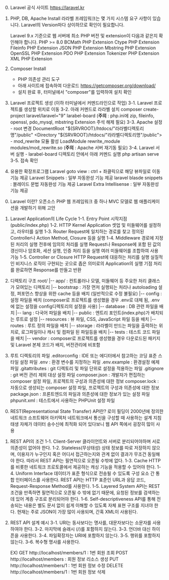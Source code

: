 <!-- 라라벨 인스톨 -->

0. Laravel 공식 사이트
   https://laravel.kr

1. PHP, DB, Apache Install
   라라벨 프레임워크는 몇 가지 시스템 요구 사항이 있습니다.
   Laravel의 Version마다 상이하므로 확인이 필요합니다.

    Laravel 9.x 기준으로 웹 서버에 최소 PHP 버전 및 extension이 다음과 같은지 확인해야 합니다.
    PHP >= 8.0
    BCMath PHP Extension
    Ctype PHP Extension
    Fileinfo PHP Extension
    JSON PHP Extension
    Mbstring PHP Extension
    OpenSSL PHP Extension
    PDO PHP Extension
    Tokenizer PHP Extension
    XML PHP Extension

2. Composer Install

    - PHP 의존성 관리 도구
    - 아래 사이트에 접속하여 다운로드
      https://getcomposer.org/download/
    - 설치 완료 후, 터미널에서 "composer"를 입력하여 설치 확인

3. Laravel 프로젝트 생성 (이하 터미널에서 커멘드라인으로 작업)
   3-1. Laravel 프로젝트를 생성할 위치로 이동
   3-2. 아래 커멘드로 라라벨 설치
   composer create-project laravel/laravel="9" larabel-board
   (**주의** : php.ini에 zip, fileinfo, openssl, pdo_mysql, mbstring Extension 주석 해제 필요)
   3-3. Apache 설정 - root 변경
   DocumentRoot "${SRVROOT}/htdocs/"라라벨디렉토리명"/public"
			<Directory "${SRVROOT}/htdocs/"라라벨디렉토리명"/public"> - mod_rewrite 모듈 활성
   LoadModule rewrite_module modules/mod_rewrite.so
   (**주의** : Apache 서버 재기동 필요)
   3-4. Laravel 서버 실행 - larabel-board 디렉토리 안에서 아래 커멘드 실행
   php artisan serve
   3-5. 접속 확인

4. 유용한 확장프로그램
   Laravel goto view : ctrl + 좌클릭으로 해당 뷰파일로 이동 기능 제공
   Laravel Snippets : 일부 자동완성 기능 제공
   laravel blasde snippets : 블레이드 문법 자동완성 기능 제공
   Laravel Extra Intellisense : 일부 자동완성 기능 제공

<!-- 라라벨 소개 -->

0. Laravel 이란?
   오픈소스 PHP 웹 프레임워크 중 하나
   MVC 모델로 웹 애플리케이션을 개발하기 위해 고안

1. Laravel Application의 Life Cycle
   1-1. Entry Point
   시작지점 (public/index.php)
   1-2. HTTP Kernel
   Application 셋업 및 미들웨어를 설정하고, 라우터를 실행
   1-3. Router
   Request에 일치하는 경로를 찾고 정의된 Controller나 Action Method, Closure 등을 실행
   1-4. Middleware
   경로에 지정된 처리의 실행 전후에 임의의 처리를 실행
   Request나 Response에 포함 된 값의 갱신이나 암호화, 세션 실행, 인증 처리 등을 실행
   여러 미들웨어를 조합하여 사용 가능
   1-5. Controller or Closure
   HTTP Request에 대응하는 처리를 실행
   실질적인 비지니스 로직이 구현되는 곳으로 좁은 의미로의 Application의 실행 기점
   처리를 완료하면 Response를 만들고 반환

2. 디렉토리 구조
   root/
   |-- app/ : 컨트롤러나 모델, 미들웨어 등 주요한 처리 클래스가 모여있는 디렉토리
   |-- bootstrap : 가장 먼저 실행되는 처리나 autoloading 설정, 퍼포먼스 향상을 위한 cache 등을 배치 (일반적으로 수정 불필요)
   |-- config : 설정 파일을 배치 (composer로 프로젝트를 생성했을 경우 .env로 대체 됨, .env에 없는 설정을 config디렉토리의 설정을 사용)
   |-- database : DB 관련 파일을 배치
   |-- lang : 다국어 파일을 배치
   |-- public : 엔트리 포인트(index.php)가 배치되는 루트로 설정
   |-- resources : 뷰 파일, CSS, JavaScript 파일 등을 배치
   |-- routes : 루트 정의 파일을 배치
   |-- storage : 라라벨이 만드는 파일을 출력하는 위치로, 로그파일이나 캐시 및 컴파일 된 파일등을 배치
   |-- tests : 테스트 코드 파일을 배치
   |-- vendor : composer로 프로젝트를 생성했을 경우 다운로드된 패키지 및 Laravel 본체 코드가 배치, 버전관리에 비포함

3. 루트 디렉토리의 파일
   .editorconfig : IDE 또는 에디터에서 참고하는 코딩 표준 스타일 설정 파일
   .env : 환경 변수를 지정하는 파일
   .env.example : 환경설정 예제 파일
   .gitattributes : git 디렉토리 및 파일 단위로 설정을 적용하는 파일
   .gitignore : git 버전 관리 제외 대상 설정 파일
   composer.json : 개발자가 편집하는 composer 설정 파일, 프로젝트의 구성과 의존성에 대한 정보
   composer.lock : 자동으로 생성되는 composer 설정 파일, 프로젝트의 구성과 의존성에 대한 정보
   package.json : 프론트엔드의 파일과 의존성에 대한 정보가 있는 설정 파일
   phpunit.xml : 테스트에서 사용하는 PHPUnit 설정 파일

<!-- RESTFul API -->

0. REST(Representational State Transfer) API란?
   로이 필딩이 2000년에 정의한 네트워크 소프트웨어 아키텍처
   네트워크에서 통신을 구성할 때 사용하는 설계 지침
   태생 자체가 데이터 송수신에 최적화 되어 있다보니 웹 API 쪽에서 굉장히 많이 사용

1. REST API의 조건
   1-1. Client-Server
   클라이언트와 서버로 분리되어야하며 서로 의존성이 없어야 한다.
   1-2. Stateless(무상태성)
   상태 정보를 따로 저장하지 않으며, 이용자가 누구인지 혹은 어디서 접근하는지와 관계 없이 결과가 무조건 동일해야 한다.
   따라서 REST API는 필연적으로 오픈될 수밖에 없다.
   1-3. Cache
   HTTP를 비롯한 네트워크 프로토콜에서 제공하는 캐싱 기능을 적용할 수 있어야 한다.
   1-4. Uniform Interface
   데이터가 표준 형식으로 전송될 수 있도록 구성 요소 간 통합 인터페이스를 사용한다.
   REST API는 HTTP 표준인 URL과 응답 코드, Request-Response Method를 사용한다.
   1-5. Layered System
   API는 REST 조건을 만족하면 필연적으로 오픈될 수 밖에 없기 때문에,
   요청된 정보를 검색하는데 있어 계층 구조로 분리되어야 한다.
   1-6. Self-descriptiveness
   API를 통해 전송되는 내용은 별도 문서 없이 쉽게 이해할 수 있도록 자체 표현 구조를 지녀야 한다.
   현재는 주로 JSON이 가장 많이 사용되며, 간혹 XML이 사용된다.

2. REST API 설계 예시
   3-1. URI는 동사보다는 명사를, 대문자보다는 소문자를 사용하여야 한다.
   3-2. 마지막에 슬래시 (/)를 포함하지 않는다.
   3-3. 언더바 대신 하이픈을 사용한다.
   3-4. 파일확장자는 URI에 포함하지 않는다.
   3-5. 행위를 포함하지 않는다.
   3-6. 복수형 명사를 사용한다.

    EX) GET http://localhost/members/1 : 1번 회원 조회
    POST http://localhost/members : 회원 정보 리소스 생성
    PUT http://localhost/members/1 : 1번 회원 정보 수정
    DELETE http://localhost/members/1 : 1번 회원 정보 삭제
